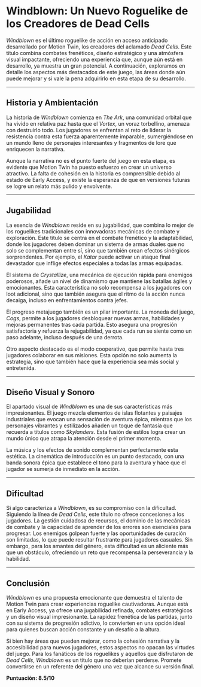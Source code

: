 # Windblown: Un Nuevo Roguelike de los Creadores de Dead Cells

*Windblown* es el último roguelike de acción en acceso anticipado desarrollado por Motion Twin, los creadores del aclamado *Dead Cells*. Este título combina combates frenéticos, diseño estratégico y una atmósfera visual impactante, ofreciendo una experiencia que, aunque aún está en desarrollo, ya muestra un gran potencial. A continuación, exploramos en detalle los aspectos más destacados de este juego, las áreas donde aún puede mejorar y si vale la pena adquirirlo en esta etapa de su desarrollo.

---

## Historia y Ambientación

La historia de *Windblown* comienza en *The Ark*, una comunidad orbital que ha vivido en relativa paz hasta que el *Vortex*, un voraz torbellino, amenaza con destruirlo todo. Los jugadores se enfrentan al reto de liderar la resistencia contra esta fuerza aparentemente imparable, sumergiéndose en un mundo lleno de personajes interesantes y fragmentos de lore que enriquecen la narrativa.

Aunque la narrativa no es el punto fuerte del juego en esta etapa, es evidente que Motion Twin ha puesto esfuerzo en crear un universo atractivo. La falta de cohesión en la historia es comprensible debido al estado de Early Access, y existe la esperanza de que en versiones futuras se logre un relato más pulido y envolvente.

---

## Jugabilidad

La esencia de *Windblown* reside en su jugabilidad, que combina lo mejor de los roguelikes tradicionales con innovadoras mecánicas de combate y exploración. Este título se centra en el combate frenético y la adaptabilidad, donde los jugadores deben dominar un sistema de armas duales que no solo se complementan entre sí, sino que también crean efectos sinérgicos sorprendentes. Por ejemplo, el *Katar* puede activar un ataque final devastador que inflige efectos especiales a todas las armas equipadas.

El sistema de *Crystallize*, una mecánica de ejecución rápida para enemigos poderosos, añade un nivel de dinamismo que mantiene las batallas ágiles y emocionantes. Esta característica no solo recompensa a los jugadores con loot adicional, sino que también asegura que el ritmo de la acción nunca decaiga, incluso en enfrentamientos contra jefes.

El progreso metajuego también es un pilar importante. La moneda del juego, *Cogs*, permite a los jugadores desbloquear nuevas armas, habilidades y mejoras permanentes tras cada partida. Esto asegura una progresión satisfactoria y refuerza la rejugabilidad, ya que cada run se siente como un paso adelante, incluso después de una derrota.

Otro aspecto destacado es el modo cooperativo, que permite hasta tres jugadores colaborar en sus misiones. Esta opción no solo aumenta la estrategia, sino que también hace que la experiencia sea más social y entretenida.

---

## Diseño Visual y Sonoro

El apartado visual de *Windblown* es una de sus características más impresionantes. El juego mezcla elementos de islas flotantes y paisajes industriales que evocan una sensación de aventura épica, mientras que los personajes vibrantes y estilizados añaden un toque de fantasía que recuerda a títulos como *Skylanders*. Esta fusión de estilos logra crear un mundo único que atrapa la atención desde el primer momento.

La música y los efectos de sonido complementan perfectamente esta estética. La cinemática de introducción es un punto destacado, con una banda sonora épica que establece el tono para la aventura y hace que el jugador se sumerja de inmediato en la acción.

---

## Dificultad

Si algo caracteriza a *Windblown*, es su compromiso con la dificultad. Siguiendo la línea de *Dead Cells*, este título no ofrece concesiones a los jugadores. La gestión cuidadosa de recursos, el dominio de las mecánicas de combate y la capacidad de aprender de los errores son esenciales para progresar. Los enemigos golpean fuerte y las oportunidades de curación son limitadas, lo que puede resultar frustrante para jugadores casuales. Sin embargo, para los amantes del género, esta dificultad es un aliciente más que un obstáculo, ofreciendo un reto que recompensa la perseverancia y la habilidad.

---

## Conclusión

*Windblown* es una propuesta emocionante que demuestra el talento de Motion Twin para crear experiencias roguelike cautivadoras. Aunque está en Early Access, ya ofrece una jugabilidad refinada, combates estratégicos y un diseño visual impresionante. La rapidez frenética de las partidas, junto con su sistema de progresión adictivo, lo convierten en una opción ideal para quienes buscan acción constante y un desafío a la altura.

Si bien hay áreas que pueden mejorar, como la cohesión narrativa y la accesibilidad para nuevos jugadores, estos aspectos no opacan las virtudes del juego. Para los fanáticos de los roguelikes y aquellos que disfrutaron de *Dead Cells*, *Windblown* es un título que no deberían perderse. Promete convertirse en un referente del género una vez que alcance su versión final.

**Puntuación: 8.5/10**


